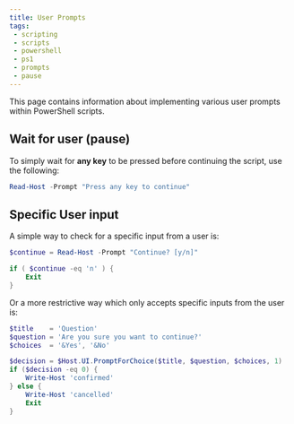 ```yaml
---
title: User Prompts
tags:
 - scripting
 - scripts
 - powershell
 - ps1
 - prompts
 - pause
---
```


This page contains information about implementing various user prompts within PowerShell scripts.
<!--more-->

## Wait for user (pause)

To simply wait for **any key** to be pressed before continuing the script, use the following:

```powershell
Read-Host -Prompt "Press any key to continue"
```

## Specific User input

A simple way to check for a specific input from a user is:

```powershell
$continue = Read-Host -Prompt "Continue? [y/n]"

if ( $continue -eq 'n' ) { 
    Exit
}
```

Or a more restrictive way which only accepts specific inputs from the user is:

```powershell
$title    = 'Question'
$question = 'Are you sure you want to continue?'
$choices  = '&Yes', '&No'

$decision = $Host.UI.PromptForChoice($title, $question, $choices, 1)
if ($decision -eq 0) {
    Write-Host 'confirmed'
} else {
    Write-Host 'cancelled'
    Exit
}
```